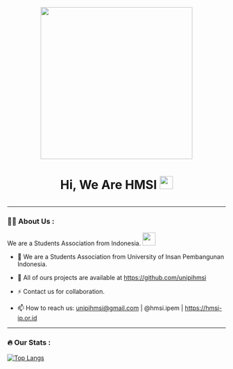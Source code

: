 <div id="header" align="center">
  <img src="https://github.com/unipihmsi/Gallery/blob/main/WhatsApp%20Image%202024-01-20%20at%2017.12.29_740f67cc.jpg?raw=true" height="350"/>
</div>

<div align="center" id="badges">
<h1>
  Hi, We Are HMSI
  <img src="https://media.giphy.com/media/hvRJCLFzcasrR4ia7z/giphy.gif" width="30px"/>
</h1>
  <img src="https://komarev.com/ghpvc/?username=deww03&style=flat-square&color=blue" alt=""/>
</div>

---

### :woman_technologist: About Us :
We are a Students Association from Indonesia. <img src="https://media.giphy.com/media/WUlplcMpOCEmTGBtBW/giphy.gif" width="30">
- :telescope: We are a Students Association from University of Insan Pembangunan Indonesia.

- :seedling: All of ours projects are available at https://github.com/unipihmsi

- :zap: Contact us for collaboration.

- :mailbox: How to reach us: unipihmsi@gmail.com | @hmsi.ipem | https://hmsi-ip.or.id

---

### :fire: Our Stats :
[![Top Langs](https://github-readme-stats.vercel.app/api/top-langs/?username=unipihmsi)](https://github.com/anuraghazra/github-readme-stats)
